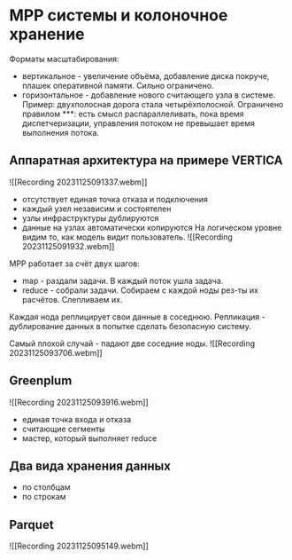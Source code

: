 # МРР системы и колоночное хранение
Форматы масштабирования:
- вертикальное - увеличение объёма, добавление диска покруче, плашек оперативной памяти. Сильно ограничено.
- горизонтальное - добавление нового считающего узла в системе. Пример: двухполосная дорога стала четырёхполосной. Ограничено правилом \*\*\*: есть смысл распараллеливать, пока время диспетчеризации, управления потоком не превышает время выполнения потока.

## Аппаратная архитектура на примере VERTICA
![[Recording 20231125091337.webm]]
- отсутствует единая точка отказа и подключения
- каждый узел независим и состоятелен
- узлы инфраструктуры дублируются
- данные на узлах автоматически копируются
На логическом уровне видим то, как модель видит пользователь.
![[Recording 20231125091932.webm]]

MPP работает за счёт двух шагов:
- map - раздали задачи. В каждый поток ушла задача.
- reduce - собрали задачи. Собираем с каждой ноды рез-ты их расчётов. Слепливаем их.

Каждая нода реплицирует свои данные в соседнюю.
Репликация - дублирование данных в попытке сделать безопасную систему.

Самый плохой случай - падают две соседние ноды.
![[Recording 20231125093706.webm]]

## Greenplum

![[Recording 20231125093916.webm]]
- единая точка входа и отказа
- считающие сегменты
- мастер, который выполняет reduce

## Два вида хранения данных
- по столбцам
- по строкам

## Parquet

![[Recording 20231125095149.webm]]
